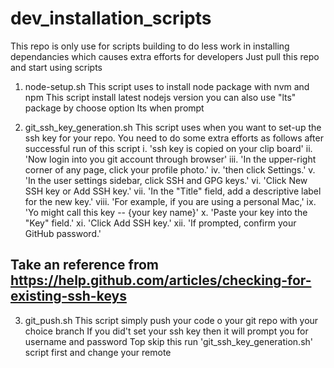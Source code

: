# dev_installation_scripts

This repo is only use for scripts building to do less work in installing dependancies which causes extra efforts for developers
Just pull this repo and start using scripts

1. node-setup.sh
  This script uses to install node package with nvm and npm
  This script install latest nodejs version
  you can also use "lts" package by choose option lts when prompt
  
2. git_ssh_key_generation.sh
  This script uses when you want to set-up the ssh key for your repo.
  You need to do some extra efforts as follows after successful run of this script
  i.    'ssh key is copied on your clip board'
  ii.   'Now login into you git account through browser'
  iii.  'In the upper-right corner of any page, click your profile photo.'
  iv.   'then click Settings.'
  v.    'In the user settings sidebar, click SSH and GPG keys.'
  vi.   'Click New SSH key or Add SSH key.'
  vii.  'In the "Title" field, add a descriptive label for the new key.' 
  viii. 'For example, if you are using a personal Mac,' 
  ix.   'Yo might call this key -- {your key name}'
  x.    'Paste your key into the "Key" field.'
  xi.   'Click Add SSH key.'
  xii.  'If prompted, confirm your GitHub password.'
  
  Take an reference from https://help.github.com/articles/checking-for-existing-ssh-keys
  --------------------------------------------------
 
 3. git_push.sh
  This script simply push your code o your git repo with your choice branch
  If you did't set your ssh key then it will prompt you for username and password
  Top skip this run 'git_ssh_key_generation.sh' script first and change your remote 
  
